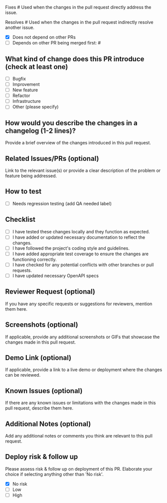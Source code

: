 Fixes #
Used when the changes in the pull request directly address the issue.

Resolves #
Used when the changes in the pull request indirectly resolve another issue.

- [x] Does not depend on other PRs
- [ ] Depends on other PR being merged first: #

## What kind of change does this PR introduce (check at least one)

- [ ] Bugfix
- [ ] Improvement
- [ ] New feature
- [ ] Refactor
- [ ] Infrastructure
- [ ] Other (please specify)

## How would you describe the changes in a changelog (1-2 lines)?

Provide a brief overview of the changes introduced in this pull request.

## Related Issues/PRs (optional)

Link to the relevant issue(s) or provide a clear description of the problem or feature being addressed.

## How to test

- [ ] Needs regression testing (add QA needed label)

## Checklist

- [ ] I have tested these changes locally and they function as expected.
- [ ] I have added or updated necessary documentation to reflect the changes.
- [ ] I have followed the project's coding style and guidelines.
- [ ] I have added appropriate test coverage to ensure the changes are functioning correctly.
- [ ] I have checked for any potential conflicts with other branches or pull requests.
- [ ] I have updated necessary OpenAPI specs

## Reviewer Request (optional)

If you have any specific requests or suggestions for reviewers, mention them here.

## Screenshots (optional)

If applicable, provide any additional screenshots or GIFs that showcase the changes made in this pull request.

## Demo Link (optional)

If applicable, provide a link to a live demo or deployment where the changes can be reviewed.

## Known Issues (optional)

If there are any known issues or limitations with the changes made in this pull request, describe them here.

## Additional Notes (optional)

Add any additional notes or comments you think are relevant to this pull request.

## Deploy risk & follow up

Please assess risk & follow up on deployment of this PR. Elaborate your choice if selecting anything other than 'No risk'.

- [x] No risk
- [ ] Low
- [ ] High
